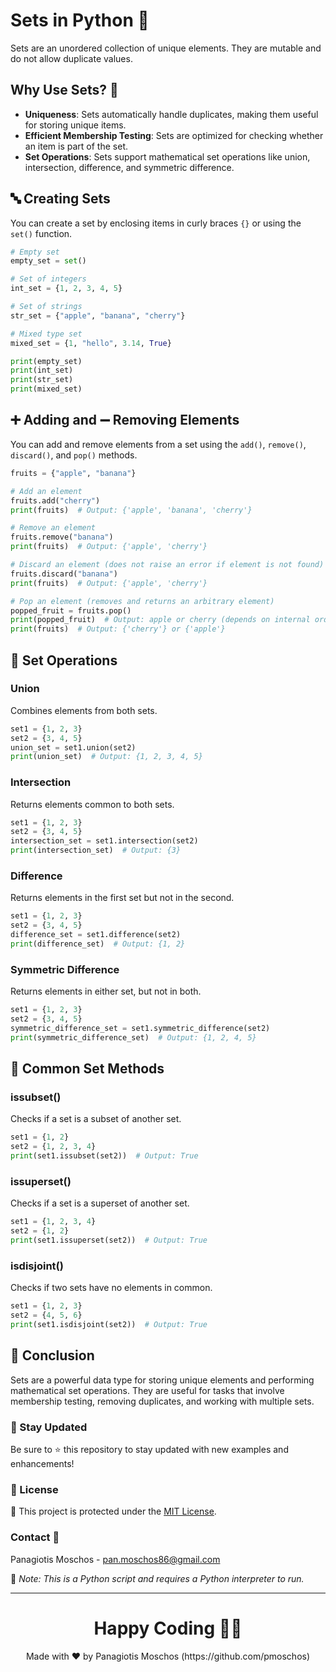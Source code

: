 
# Sets in Python 🐍

Sets are an unordered collection of unique elements. They are mutable and do not allow duplicate values.

## Why Use Sets? 🤔

- **Uniqueness**: Sets automatically handle duplicates, making them useful for storing unique items.
- **Efficient Membership Testing**: Sets are optimized for checking whether an item is part of the set.
- **Set Operations**: Sets support mathematical set operations like union, intersection, difference, and symmetric difference.

## 🔤 Creating Sets

You can create a set by enclosing items in curly braces `{}` or using the `set()` function.

```python
# Empty set
empty_set = set()

# Set of integers
int_set = {1, 2, 3, 4, 5}

# Set of strings
str_set = {"apple", "banana", "cherry"}

# Mixed type set
mixed_set = {1, "hello", 3.14, True}

print(empty_set)
print(int_set)
print(str_set)
print(mixed_set)
```

## ➕ Adding and ➖ Removing Elements

You can add and remove elements from a set using the `add()`, `remove()`, `discard()`, and `pop()` methods.

```python
fruits = {"apple", "banana"}

# Add an element
fruits.add("cherry")
print(fruits)  # Output: {'apple', 'banana', 'cherry'}

# Remove an element
fruits.remove("banana")
print(fruits)  # Output: {'apple', 'cherry'}

# Discard an element (does not raise an error if element is not found)
fruits.discard("banana")
print(fruits)  # Output: {'apple', 'cherry'}

# Pop an element (removes and returns an arbitrary element)
popped_fruit = fruits.pop()
print(popped_fruit)  # Output: apple or cherry (depends on internal order)
print(fruits)  # Output: {'cherry'} or {'apple'}
```

## 🔄 Set Operations

### Union

Combines elements from both sets.

```python
set1 = {1, 2, 3}
set2 = {3, 4, 5}
union_set = set1.union(set2)
print(union_set)  # Output: {1, 2, 3, 4, 5}
```

### Intersection

Returns elements common to both sets.

```python
set1 = {1, 2, 3}
set2 = {3, 4, 5}
intersection_set = set1.intersection(set2)
print(intersection_set)  # Output: {3}
```

### Difference

Returns elements in the first set but not in the second.

```python
set1 = {1, 2, 3}
set2 = {3, 4, 5}
difference_set = set1.difference(set2)
print(difference_set)  # Output: {1, 2}
```

### Symmetric Difference

Returns elements in either set, but not in both.

```python
set1 = {1, 2, 3}
set2 = {3, 4, 5}
symmetric_difference_set = set1.symmetric_difference(set2)
print(symmetric_difference_set)  # Output: {1, 2, 4, 5}
```

## 📑 Common Set Methods

### issubset()

Checks if a set is a subset of another set.

```python
set1 = {1, 2}
set2 = {1, 2, 3, 4}
print(set1.issubset(set2))  # Output: True
```

### issuperset()

Checks if a set is a superset of another set.

```python
set1 = {1, 2, 3, 4}
set2 = {1, 2}
print(set1.issuperset(set2))  # Output: True
```

### isdisjoint()

Checks if two sets have no elements in common.

```python
set1 = {1, 2, 3}
set2 = {4, 5, 6}
print(set1.isdisjoint(set2))  # Output: True
```

## 📜 Conclusion

Sets are a powerful data type for storing unique elements and performing mathematical set operations. They are useful for tasks that involve membership testing, removing duplicates, and working with multiple sets.

### 📢 Stay Updated

Be sure to ⭐ this repository to stay updated with new examples and enhancements!

### 📄 License
🔐 This project is protected under the [MIT License](https://mit-license.org/).

### Contact 📧
Panagiotis Moschos - pan.moschos86@gmail.com

🔗 *Note: This is a Python script and requires a Python interpreter to run.*

---

<h1 align=center>Happy Coding 👨‍💻 </h1>

<p align="center">
  Made with ❤️ by Panagiotis Moschos (https://github.com/pmoschos)
</p>
